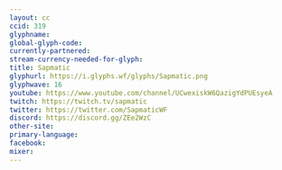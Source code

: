 ```yaml
---
layout: cc
ccid: 319
glyphname: 
global-glyph-code: 
currently-partnered: 
stream-currency-needed-for-glyph: 
title: Sapmatic
glyphurl: https://i.glyphs.wf/glyphs/Sapmatic.png
glyphwave: 16
youtube: https://www.youtube.com/channel/UCwexiskW6QazigYdPUEsyeA
twitch: https://twitch.tv/sapmatic
twitter: https://twitter.com/SapmaticWF
discord: https://discord.gg/ZEe2WzC
other-site: 
primary-language: 
facebook: 
mixer: 
---
```



